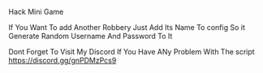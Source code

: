 Hack Mini Game 

If You Want To add Another Robbery Just Add Its Name To config So it Generate Random Username And Password To It

Dont Forget To Visit My Discord If You Have ANy Problem With The script https://discord.gg/gnPDMzPcs9

